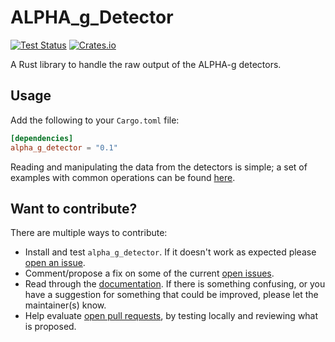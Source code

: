 # ALPHA_g_Detector

[![Test Status](https://github.com/DJDuque/alpha-g/actions/workflows/rust.yml/badge.svg)](https://github.com/DJDuque/alpha-g/actions/workflows/rust.yml)
[![Crates.io](https://img.shields.io/crates/v/alpha_g_detector?labelColor=383f47)](https://crates.io/crates/alpha_g_detector)

A Rust library to handle the raw output of the ALPHA-g detectors.

## Usage

Add the following to your `Cargo.toml` file:

```toml
[dependencies]
alpha_g_detector = "0.1"
```

Reading and manipulating the data from the detectors is simple; a set of
examples with common operations can be found
[here](https://github.com/DJDuque/alpha-g/tree/main/detector/examples).

## Want to contribute?

There are multiple ways to contribute:
- Install and test `alpha_g_detector`. If it doesn't work as expected
 please [open an issue](https://github.com/DJDuque/alpha-g/issues/new).
- Comment/propose a fix on some of the current [open 
issues](https://github.com/DJDuque/alpha-g/issues).
- Read through the [documentation](https://docs.rs/alpha_g_detector). If there
 is something confusing, or you have a suggestion for something that could be
improved, please let the maintainer(s) know.
- Help evaluate [open pull requests](https://github.com/DJDuque/alpha-g/pulls),
  by testing locally and reviewing what is proposed.
